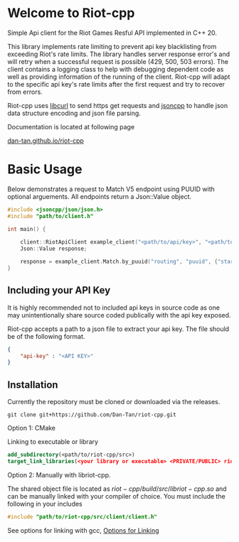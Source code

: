 # Welcome to Riot-cpp

Simple Api client for the Riot Games Resful API implemented in C++ 20. 

This library implements rate limiting to prevent api key blacklisting from exceeding Riot's rate limits. The library handles server response error's and will retry when a successful request is possible (429, 500, 503 errors). The client contains a logging class to help with debugging dependent code as well as providing information of the running of the client. Riot-cpp will adapt to the specific api key's rate limits after the first request and try to recover from errors.

Riot-cpp uses [libcurl](https://curl.se/libcurl/) to send https get requests and [jsoncpp](https://open-source-parsers.github.io/jsoncpp-docs/doxygen/index.html) to handle json data structure encoding and json file parsing.

Documentation is located at following page 

[dan-tan.github.io/riot-cpp](https://dan-tan.github.io/riot-cpp/)

# Basic Usage

Below demonstrates a request to Match V5 endpoint using PUUID with optional arguements. All endpoints return a Json::Value object.

```Cpp
#include <jsoncpp/json/json.h>
#include "path/to/client.h"

int main() {
    
    client::RiotApiClient example_client("<path/to/api/key>", "<path/to/logging/file>", logging::LEVEL::<level>, <bool verbose>);
    Json::Value response;

    response = example_client.Match.by_puuid("routing", "puuid", {"startTime", <user_arg>}, {"endTime", <user_arg>}, ...);
}
```

## Including your API Key

It is highly recommended not to included api keys in source code as one may unintentionally share source coded publically with the api key exposed.

Riot-cpp accepts a path to a json file to extract your api key. The file should be of the following format.

```Json
{
    "api-key" : "<API KEY>"
}
```

## Installation

Currently the repository must be cloned or downloaded via the releases.

```git
git clone git+https://github.com/Dan-Tan/riot-cpp.git
```
Option 1: CMake

Linking to executable or library

```cmake
add_subdirectory(<path/to/riot-cpp/src>)
target_link_libraries(<your library or executable> <PRIVATE/PUBLIC> riot-cpp)
```

Option 2: Manually with libriot-cpp.

The shared object file is located as $riot-cpp/build/src/libriot-cpp.so$ and can be manually linked with your compiler of choice. You must include the following in your includes

```cpp
#include "path/to/riot-cpp/src/client/client.h"
```

See options for linking with gcc, [Options for Linking](https://gcc.gnu.org/onlinedocs/gcc/Link-Options.html)
